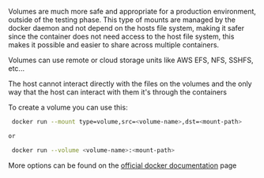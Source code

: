 Volumes are much more safe and appropriate for a production environment, outside of the testing phase. This type of mounts are managed by the docker daemon and not depend on the hosts file system, making it safer since the container does not need access to the host file system, this makes it possible and easier to share across multiple containers.

Volumes can use remote or cloud storage units like AWS EFS, NFS, SSHFS, etc...

The host cannot interact directly with the files on the volumes and the only way that the host can interact with them it's through the containers

To create a volume you can use this:

```sh
 docker run --mount type=volume,src=<volume-name>,dst=<mount-path>

or

 docker run --volume <volume-name>:<mount-path>
```

More options can be found on the [official docker documentation](https://docs.docker.com/engine/storage/volumes/) page